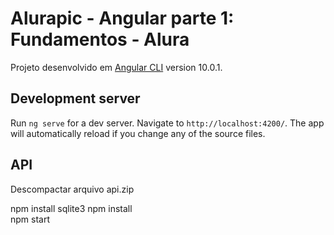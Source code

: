 # Alurapic - Angular parte 1: Fundamentos - Alura
Projeto desenvolvido em [Angular CLI](https://github.com/angular/angular-cli) version 10.0.1.

## Development server

Run `ng serve` for a dev server. Navigate to `http://localhost:4200/`. The app will automatically reload if you change any of the source files.

## API
Descompactar arquivo api.zip

npm install sqlite3
npm install      
npm start
